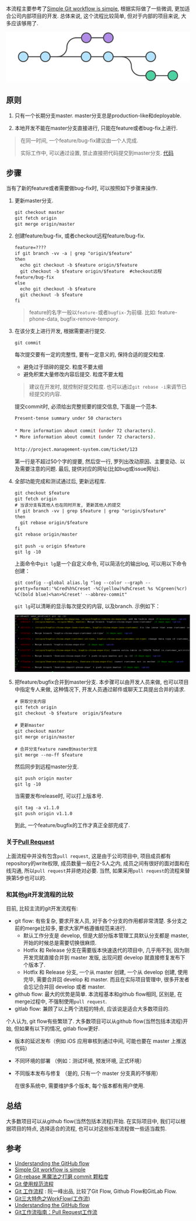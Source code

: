 本流程主要参考了[Simple Git workflow is simple](<https://www.atlassian.com/blog/archives/simple-git-workflow-simple>), 根据实际做了一些微调, 更加适合公司内部项目的开发.  总体来说, 这个流程比较简单, 但对于内部的项目来说, 大多应该够用了. 

![img](image/bg2015122301-1558321591814.png)

## 原则

1. 只有一个长期分支master.  master分支总是production-like和deployable. 

2. 本地开发不能在master分支直接进行, 只能在feature或者bug-fix上进行. 

> 在同一时间, 一个feature/bug-fix建议由一个人完成. 
>
> 实际工作中, 可以通过设置, 禁止直接把代码提交到master分支. [代码](git.md#%E9%81%BF%E5%85%8D%E7%9B%B4%E6%8E%A5%E6%8A%8A%E4%BB%A3%E7%A0%81%E6%8F%90%E4%BA%A4%E5%88%B0master)


## 步骤
当有了新的feature或者需要做bug-fix时, 可以按照如下步骤来操作. 
1. 更新master分支.  

    ~~~shell
    git checkout master
    git fetch origin
    git merge origin/master
    ~~~

2. 创建feature/bug-fix, 或者checkout远程feature/bug-fix.  

    ~~~shell
    feature=????
    if git branch -vv -a | grep "origin/$feature"
    then
      echo git checkout -b $feature origin/$feature  
      git checkout -b $feature origin/$feature  #checkout远程feature/bug-fix
    else
      echo git checkout -b $feature
      git checkout -b $feature
    fi  
    ~~~

    > feature的名字一般以`feature-`或者`bugfix-`为前缀.  比如:  feature-phone-data, bugfix-remove-tempory. 

3. 在该分支上进行开发, 根据需要进行提交. 

    ~~~shell
    git commit 
    ~~~

    每次提交要有一定的完整性, 要有一定意义的,  保持合适的提交粒度. 

    - 避免过于琐碎的提交. 粒度不要太细
    - 避免积累大量修改内容后提交. 粒度不要太粗
   > 建议在开发时, 就控制好提交粒度. 也可以通过`git rebase -i`来调节已经提交的内容. 
   
   提交commit时, 必须给出完整扼要的提交信息, 下面是一个范本. 
   
   ```bash
   Present-tense summary under 50 characters
   
   * More information about commit (under 72 characters).
   * More information about commit (under 72 characters).
   
   http://project.management-system.com/ticket/123
   ```
   
   第一行是不超过50个字的提要, 然后空一行, 罗列出改动原因、主要变动、以及需要注意的问题. 最后, 提供对应的网址(比如bug或issue网址). 
   
4. 全部功能完成和测试通过后, 更新远程库.  

    ~~~shell
    git checkout $feature 
    git fetch origin
    # 当该分支有其他人也在同时开发, 更新其他人的提交
    if git branch -vv | grep $feature | grep "origin/$feature"
    then 
      git rebase origin/$feature 
    fi
    git rebase origin/master
     
    git push -u origin $feature 
    git lg -10     
    ~~~
    
    上面命令中`git lg`是一个自定义命令, 可以简洁化的输出log, 可以用以下命令创建：
    
    ~~~shell
    git config --global alias.lg "log --color --graph --pretty=format:'%Cred%h%Creset -%C(yellow)%d%Creset %s %Cgreen(%cr) %C(bold blue)<%an>%Creset' --abbrev-commit"
    ~~~
    
    `git lg`可以清晰的显示每次提交的内容, 以及branch. 示例如下：
    
    ![1561508745238](image/1561508745238.png)
    
5. 把feature/bugfix合并到master分支.  本步骤可以由开发人员来做, 也可以项目中指定专人来做, 这种情况下, 开发人员通过邮件或聊天工具提出合并的请求.    

    ~~~shell
    # 获取分支内容
    git fetch origin
    git checkout -b $feature  origin/$feature
    
    # 更新master
    git checkout master
    git merge origin/master
    
    # 合并分支feature name到master分支
    git merge --no-ff $feature 
    
    ~~~

    然后同步到远程master分支. 

    ~~~
    git push origin master            
    git lg -10
    ~~~

     当需要发布release时, 可以打上版本号. 
    
    ~~~
    git tag -a v1.1.0    
    git push origin v1.1.0
    ~~~
    
      到此, 一个feature/bugfix的工作才真正全部完成了.  

### 关于[Pull Request](https://www.zhihu.com/question/21682976)

上面流程中并没有包含`pull request`, 这是由于公司项目中, 项目成员都有repository的write权限, 成员数量一般在2-5人之内,  成员之间有很好的面对面和在线沟通, 所以`pull request`并非绝对必要. 当然, 如果采用`pull request`的流程来替换第5步也可以的.  

### 和其他git开发流程的比较

目前, 比较主流的git开发流程有:

- git flow:  有些复杂, 要求开发人员, 对于各个分支的作用都非常清楚.   多分支之前的merge比较多, 要求大家严格遵循规范来进行. 
  - 默认工作分支是 develop, 但是大部分版本管理工具默认分支都是 master, 开始的时候总是需要切换很麻烦. 
  - Hotfix 和 Release 分支在需要版本快速迭代的项目中, 几乎用不到, 因为刚开发完就直接合并到 master 发版, 出现问题 develop 就直接修复发布下个版本了. 
  - Hotfix 和 Release 分支, 一个从 master 创建, 一个从 develop 创建, 使用完毕, 需要合并回 develop 和 master. 而且在实际项目管理中, 很多开发者会忘记合并回 develop 或者 master. 
- github flow:  最大的优势是简单. 本流程基本和github flow相同, 区别是, 在merge过程中, 不强制使用`pull request`.  
- gitlab flow: 兼顾了以上两个流程的特点, 应该说是适合大多数项目的. 

个人认为,  git flow有些繁琐了. 大多数项目可以从github flow(当然包括本流程)开始,  但如果有以下的情况,  gitlab flow更好.  

- 版本的延迟发布（例如 iOS 应用审核到通过中间, 可能也要在 master 上推送代码）

- 不同环境的部署 （例如：测试环境, 预发环境, 正式环境）

- 不同版本发布与修复 （是的, 只有一个 master 分支真的不够用）

  在很多系统中, 需要维护多个版本, 每个版本都有用户使用. 

## 总结

大多数项目可以从github flow(当然包括本流程)开始.  在实际项目中, 我们可以根据项目的特点, 选择适合的流程, 也可以对这些标准流程做一些适当裁剪.  

## 参考

- [Understanding the GitHub flow](<https://guides.github.com/introduction/flow/index.html>)
- [Simple Git workflow is simple](<https://www.atlassian.com/blog/archives/simple-git-workflow-simple>)
-  [Git-rebase 黑魔法之打磨 commit 颗粒度](https://drprincess.github.io/2018/02/27/Git-rebase打造喜欢的commit颗粒感/#more)
-  [Git 使用规范流程](<http://www.ruanyifeng.com/blog/2015/08/git-use-process.html>)
-  [Git 工作流程](<http://www.ruanyifeng.com/blog/2015/12/git-workflow.html>) : 阮一峰出品, 比较了Git Flow, Github Flow和GitLab Flow. 
- [Git三大特色之WorkFlow(工作流)](<https://drprincess.github.io/2017/12/26/Git%E4%B8%89%E5%A4%A7%E7%89%B9%E8%89%B2%E4%B9%8BWorkFlow(%E5%B7%A5%E4%BD%9C%E6%B5%81)/>)
- [Understanding the GitHub flow](<https://guides.github.com/introduction/flow/index.html>)
- [Git工作流指南：Pull Request工作流](<http://blog.jobbole.com/76854/>)
